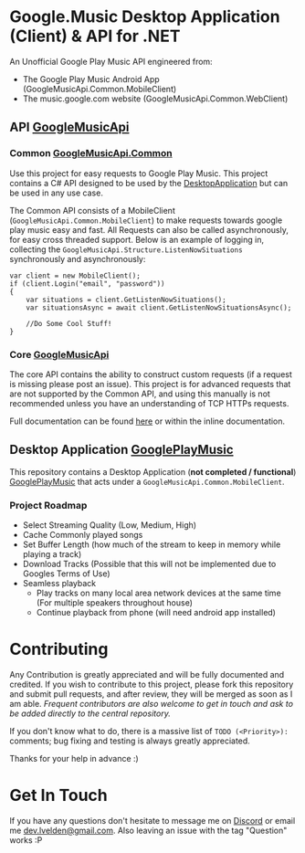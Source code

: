 # Google.Music Desktop Application (Client) &amp; API for .NET

An Unofficial Google Play Music API engineered from:

- The Google Play Music Android App (GoogleMusicApi.Common.MobileClient)
- The music.google.com website (GoogleMusicApi.Common.WebClient)

## API [GoogleMusicApi](GoogleMusicApi/) 
### Common [GoogleMusicApi.Common](GoogleMusicApi.Common/) 
Use this project for easy requests to Google Play Music.
This project contains a C# API designed to be used by the [DesktopApplication](#DesktopApplication) but can be used in any use case.

The Common API consists of a MobileClient (`GoogleMusicApi.Common.MobileClient`) to make requests towards google play music easy and fast. All Requests can also be called asynchronously, for easy cross threaded support.
Below is an example of logging in, collecting the `GoogleMusicApi.Structure.ListenNowSituations` synchronously and asynchronously:

``` CSharp
var client = new MobileClient();
if (client.Login("email", "password"))
{
    var situations = client.GetListenNowSituations();
    var situationsAsync = await client.GetListenNowSituationsAsync();
                
    //Do Some Cool Stuff!
}
```

### Core [GoogleMusicApi](GoogleMusicApi/)

The core API contains the ability to construct custom requests (if a request is missing please post an issue). 
This project is for advanced requests that are not supported by the Common API, and using this manually is not recommended unless you have an understanding of TCP HTTPs requests.

Full documentation can be found [here](http://coman3.github.io/Google.Music/Docs/) or within the inline documentation.


## Desktop Application [GooglePlayMusic](GooglePlayMusic/) 
This repository contains a Desktop Application (**not completed / functional**) [GooglePlayMusic](GooglePlayMusic/) that acts under a `GoogleMusicApi.Common.MobileClient`.

### Project Roadmap

- Select Streaming Quality (Low, Medium, High)
- Cache Commonly played songs
- Set Buffer Length (how much of the stream to keep in memory while playing a track)
- Download Tracks (Possible that this will not be implemented due to Googles Terms of Use)
- Seamless playback 
	- Play tracks on many local area network devices at the same time (For multiple speakers throughout house)
	- Continue playback from phone (will need android app installed)

# Contributing 

Any Contribution is greatly appreciated and will be fully documented and credited. If you wish to contribute to this project, please fork this repository and submit pull requests, and after review, they will be merged as soon as I am able. 
*Frequent contributors are also welcome to get in touch and ask to be added directly to the central repository.*

If you don't know what to do, there is a massive list of `TODO (<Priority>): ` comments; bug fixing and testing is always greatly appreciated.

Thanks for your help in advance :)

# Get In Touch

If you have any questions don't hesitate to message me on [Discord](https://discord.gg/012WlrsiVIhOjHvEx) or email me [dev.lvelden@gmail.com](mailto:dev.lvelden@gmail.com). 
Also leaving an issue with the tag "Question" works :P
